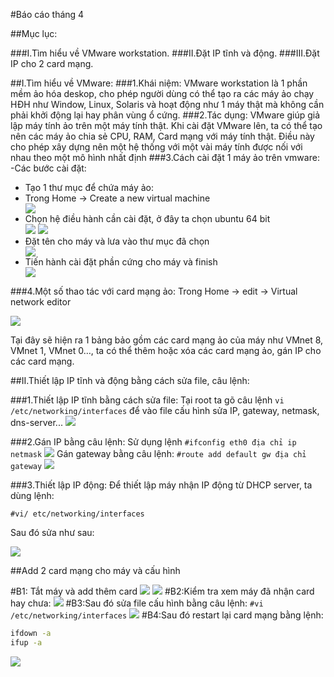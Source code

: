 #Báo cáo tháng 4

##Mục lục:

###I.Tìm hiểu về VMware workstation.
###II.Đặt IP tĩnh và động.
###III.Đặt IP cho 2 card mạng.

##I.Tìm hiểu về VMware:
###1.Khái niệm:
VMware workstation là 1 phần mềm ảo hóa deskop, cho phép người dùng có thể tạo ra các máy ảo chạy HĐH như Window, Linux, Solaris và hoạt động như 1 máy thật mà không cần phải khởi động lại hay phân vùng ổ cứng.
###2.Tác dụng:
VMware giúp giả lập máy tính ảo trên một máy tính thật. Khi cài đặt VMware lên, ta có thể tạo nên các máy ảo chia sẻ CPU, RAM, Card mạng với máy tính thật. Điều này cho phép xây dựng nên một hệ thống với một vài máy tính được nối với nhau theo một mô hình nhất định
###3.Cách cài đặt 1 máy ảo trên vmware:
-Các bước cài đặt:
<ul>
<li>Tạo 1 thư mục để chứa máy ảo:</li>
<li>Trong Home -> Create a new virtual machine</li>
<img src="http://imgur.com/bBUB0Vu">
<li>Chọn hệ điều hành cần cài đặt, ở đây ta chọn ubuntu 64 bit</li>
<img src="http://prntscr.com/arzbyr">
<img src="http://prntscr.com/arzcaw">
<li>Đặt tên cho máy và lưa vào thư mục đã chọn</li>
<img src="http://prntscr.com/arzcsx">
<li>Tiến hành cài đặt phần cứng cho máy và finish</li>
<img src="http://prntscr.com/arzd5f">
</ul>

###4.Một số thao tác với card mạng ảo:
Trong Home -> edit -> Virtual network editor

<img src="http://prntscr.com/arzdxl">

Tại đây sẽ hiện ra 1 bảng bảo gồm các card mạng ảo của máy như VMnet 8, VMnet 1, VMnet 0…, ta có thể thêm hoặc xóa các card mạng ảo, gán  IP cho các card mạng.

##II.Thiết lập IP tĩnh và động bằng cách sửa file, câu lệnh:

###1.Thiết lập IP tĩnh bằng cách sửa file:
Tại root ta gõ câu lệnh `vi /etc/networking/interfaces` để vào file cấu hình sửa IP, gateway, netmask, dns-server...
<img src="http://prntscr.com/arzgaf">

###2.Gán IP bằng câu lệnh:
Sử dụng lệnh 
`#ifconfig eth0 địa chỉ ip netmask`
<img src="http://prntscr.com/arzh70">
Gán gateway bằng câu lệnh:
`#route add default gw địa chỉ gateway`
<img src="http://prntscr.com/arzhrs">

###3.Thiết lập IP động:
Để thiết lập máy nhận IP động từ DHCP server, ta dùng lệnh:

`#vi/ etc/networking/interfaces`

Sau đó sửa như sau:

<img src="http://prntscr.com/arzid7">

##Add 2 card mạng cho máy và cấu hình 

#B1: Tắt máy và add thêm card
<img src="http://prntscr.com/arzire">
<img src="http://prntscr.com/arziwy">
#B2:Kiểm tra xem máy đã nhận card hay chưa:
<img src="http://prntscr.com/arzjjx">
#B3:Sau đó sửa file cấu hình bằng câu lệnh:
`#vi /etc/networking/interfaces`
<img src="http://prntscr.com/arzjv4">
#B4:Sau đó restart lại card mạng bằng lệnh:
```sh
ifdown -a 
ifup -a 
```
<img src="http://prntscr.com/arzkf3">



